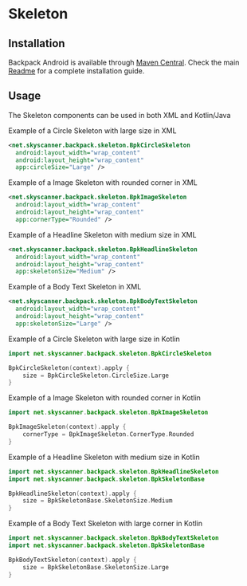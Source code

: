 # Skeleton

## Installation

Backpack Android is available through [Maven Central](https://search.maven.org/artifact/net.skyscanner.backpack/backpack-android). Check the main [Readme](https://github.com/skyscanner/backpack-android#installation) for a complete installation guide.

## Usage

The Skeleton components can be used in both XML and Kotlin/Java

Example of a Circle Skeleton with large size in XML

```xml
<net.skyscanner.backpack.skeleton.BpkCircleSkeleton
  android:layout_width="wrap_content"
  android:layout_height="wrap_content"
  app:circleSize="Large" />
```

Example of a Image Skeleton with rounded corner in XML

```xml
<net.skyscanner.backpack.skeleton.BpkImageSkeleton
  android:layout_width="wrap_content"
  android:layout_height="wrap_content" 
  app:cornerType="Rounded" />
```

Example of a Headline Skeleton with medium size in XML

```xml
<net.skyscanner.backpack.skeleton.BpkHeadlineSkeleton
  android:layout_width="wrap_content"
  android:layout_height="wrap_content"
  app:skeletonSize="Medium" />
```

Example of a Body Text Skeleton in XML

```xml
<net.skyscanner.backpack.skeleton.BpkBodyTextSkeleton
  android:layout_width="wrap_content"
  android:layout_height="wrap_content"
  app:skeletonSize="Large" />
```

Example of a Circle Skeleton with large size in Kotlin

```Kotlin
import net.skyscanner.backpack.skeleton.BpkCircleSkeleton

BpkCircleSkeleton(context).apply {
    size = BpkCircleSkeleton.CircleSize.Large
}
```

Example of a Image Skeleton with rounded corner in Kotlin

```Kotlin
import net.skyscanner.backpack.skeleton.BpkImageSkeleton

BpkImageSkeleton(context).apply {
    cornerType = BpkImageSkeleton.CornerType.Rounded
}
```

Example of a Headline Skeleton with medium size in Kotlin

```Kotlin
import net.skyscanner.backpack.skeleton.BpkHeadlineSkeleton
import net.skyscanner.backpack.skeleton.BpkSkeletonBase

BpkHeadlineSkeleton(context).apply {
    size = BpkSkeletonBase.SkeletonSize.Medium
}
```

Example of a Body Text Skeleton with large corner in Kotlin

```Kotlin
import net.skyscanner.backpack.skeleton.BpkBodyTextSkeleton
import net.skyscanner.backpack.skeleton.BpkSkeletonBase

BpkBodyTextSkeleton(context).apply {
    size = BpkSkeletonBase.SkeletonSize.Large
}
```
